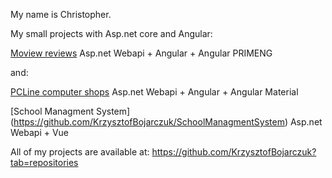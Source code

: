 My name is Christopher.

My small projects with Asp.net core and Angular:

 [Moview reviews](https://github.com/KrzysztofBojarczuk/movie-reviews) Asp.net Webapi + Angular + Angular PRIMENG

and:

 [PCLine computer shops](https://github.com/KrzysztofBojarczuk/PCLine-computer-shops) Asp.net Webapi + Angular + Angular Material 

 [School Managment System] (https://github.com/KrzysztofBojarczuk/SchoolManagmentSystem) Asp.net Webapi + Vue

All of my projects are available at: https://github.com/KrzysztofBojarczuk?tab=repositories

